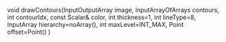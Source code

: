 void drawContours(InputOutputArray image, InputArrayOfArrays contours, int contourIdx, const Scalar& color, int thickness=1, int lineType=8, InputArray hierarchy=noArray(), int maxLevel=INT_MAX, Point offset=Point() )



